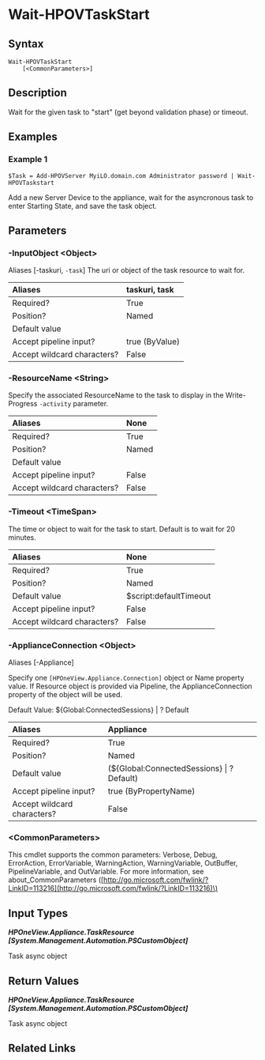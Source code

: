 ﻿---
description: Wait for a task to start.
---

# Wait-HPOVTaskStart

## Syntax

```text
Wait-HPOVTaskStart
    [<CommonParameters>]
```

## Description

Wait for the given task to "start" (get beyond validation phase) or timeout.

## Examples

###  Example 1 

```text
$Task = Add-HPOVServer MyiLO.domain.com Administrator password | Wait-HPOVTaskstart

```

Add a new Server Device to the appliance, wait for the asyncronous task to enter Starting State, and save the task object.

## Parameters

### -InputObject &lt;Object&gt;

Aliases [-taskuri, `-task`]
The uri or object of the task resource to wait for.

| Aliases | taskuri, task |
| :--- | :--- |
| Required? | True |
| Position? | Named |
| Default value |  |
| Accept pipeline input? | true (ByValue) |
| Accept wildcard characters? | False |

### -ResourceName &lt;String&gt;

Specify the associated ResourceName to the task to display in the Write-Progress `-activity` parameter.

| Aliases | None |
| :--- | :--- |
| Required? | True |
| Position? | Named |
| Default value |  |
| Accept pipeline input? | False |
| Accept wildcard characters? | False |

### -Timeout &lt;TimeSpan&gt;

The time or object to wait for the task to start.  Default is to wait for 20 minutes.

| Aliases | None |
| :--- | :--- |
| Required? | True |
| Position? | Named |
| Default value | $script:defaultTimeout |
| Accept pipeline input? | False |
| Accept wildcard characters? | False |

### -ApplianceConnection &lt;Object&gt;

Aliases [-Appliance]

Specify one `[HPOneView.Appliance.Connection]` object or Name property value. If Resource object is provided via Pipeline, the ApplianceConnection property of the object will be used.

Default Value: ${Global:ConnectedSessions} | ? Default

| Aliases | Appliance |
| :--- | :--- |
| Required? | True |
| Position? | Named |
| Default value | (${Global:ConnectedSessions} &vert; ? Default) |
| Accept pipeline input? | true (ByPropertyName) |
| Accept wildcard characters? | False |

### &lt;CommonParameters&gt;

This cmdlet supports the common parameters: Verbose, Debug, ErrorAction, ErrorVariable, WarningAction, WarningVariable, OutBuffer, PipelineVariable, and OutVariable. For more information, see about\_CommonParameters \([http://go.microsoft.com/fwlink/?LinkID=113216](http://go.microsoft.com/fwlink/?LinkID=113216)\)

## Input Types

_**HPOneView.Appliance.TaskResource [System.Management.Automation.PSCustomObject]**_

Task async object

## Return Values

_**HPOneView.Appliance.TaskResource [System.Management.Automation.PSCustomObject]**_

Task async object

## Related Links

